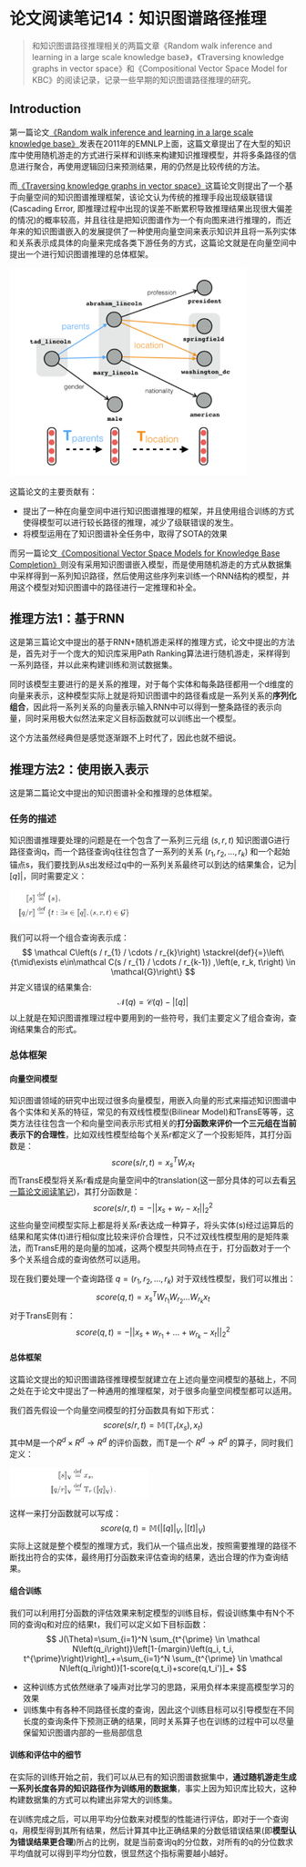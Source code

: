 # 论文阅读笔记14：知识图谱路径推理

> 和知识图谱路径推理相关的两篇文章《Random walk inference and learning in a large scale knowledge base》，《Traversing knowledge graphs in vector space》和《Compositional Vector Space Model for KBC》的阅读记录，记录一些早期的知识图谱路径推理的研究。

## Introduction

第一篇论文[《Random walk inference and learning in a large scale knowledge base》](https://www.cs.cmu.edu/~tom/pubs/lao-emnlp11.pdf)发表在2011年的EMNLP上面，这篇文章提出了在大型的知识库中使用随机游走的方式进行采样和训练来构建知识推理模型，并将多条路径的信息进行聚合，再使用逻辑回归来预测结果，用的仍然是比较传统的方法。

而[《Traversing knowledge graphs in vector space》](https://arxiv.org/pdf/1506.01094.pdf)这篇论文则提出了一个基于向量空间的知识图谱推理框架，该论文认为传统的推理手段出现级联错误(Cascading Error, 即推理过程中出现的误差不断累积导致推理结果出现很大偏差的情况)的概率较高，并且往往是把知识图谱作为一个有向图来进行推理的，而近年来的知识图谱嵌入的发展提供了一种使用向量空间来表示知识并且将一系列实体和关系表示成具体的向量来完成各类下游任务的方式，这篇论文就是在向量空间中提出一个进行知识图谱推理的总体框架。

<img src="static/image-20210826131634485.png" alt="image-20210826131634485" style="zoom: 67%;" />

这篇论文的主要贡献有：

- 提出了一种在向量空间中进行知识图谱推理的框架，并且使用组合训练的方式使得模型可以进行较长路径的推理，减少了级联错误的发生。
- 将模型运用在了知识图谱补全任务中，取得了SOTA的效果

而另一篇论文[《Compositional Vector Space Models for Knowledge Base Completion》](https://arxiv.org/pdf/1504.06662.pdf)则没有采用知识图谱嵌入模型，而是使用随机游走的方式从数据集中采样得到一系列知识路径，然后使用这些序列来训练一个RNN结构的模型，并用这个模型对知识图谱中的路径进行一定推理和补全。

## 推理方法1：基于RNN

这是第三篇论文中提出的基于RNN+随机游走采样的推理方式，论文中提出的方法是，首先对于一个庞大的知识库采用Path Ranking算法进行随机游走，采样得到一系列路径，并以此来构建训练和测试数据集。

同时该模型主要进行的是关系的推理，对于每个实体和每条路径都用一个d维度的向量来表示，这种模型实际上就是将知识图谱中的路径看成是一系列关系的**序列化组合**，因此将一系列关系的向量表示输入RNN中可以得到一整条路径的表示向量，同时采用极大似然法来定义目标函数就可以训练出一个模型。

这个方法虽然经典但是感觉逐渐跟不上时代了，因此也就不细说。

## 推理方法2：使用嵌入表示

这是第二篇论文中提出的知识图谱补全和推理的总体框架。

### 任务的描述

知识图谱推理要处理的问题是在一个包含了一系列三元组 $(s,r,t)$ 知识图谱G进行路径查询q，而一个路径查询q往往包含了一系列的关系 $(r_1,r_2,\dots, r_k)$ 和一个起始锚点s，我们要找到从s出发经过q中的一系列关系最终可以到达的结果集合，记为$|[q]|$，同时需要定义：

<img src="static/image-20210826134416107.png" alt="image-20210826134416107" style="zoom:33%;" />

我们可以将一个组合查询表示成：
$$
\mathcal C\left(s / r_{1} / \cdots / r_{k}\right) \stackrel{def}{=}\left\{t\mid\exists e\in\mathcal C(s / r_{1} / \cdots / r_{k-1}) ,\left(e, r_k, t\right) \in \mathcal{G}\right\}
$$
并定义错误的结果集合:
$$
\mathcal N(q)=\mathcal C(q)-|[q]|
$$
以上就是在知识图谱推理过程中要用到的一些符号，我们主要定义了组合查询，查询结果集合的形式。

### 总体框架

#### 向量空间模型

知识图谱领域的研究中出现过很多向量模型，用嵌入向量的形式来描述知识图谱中各个实体和关系的特征，常见的有双线性模型(Bilinear Model)和TransE等等，这类方法往往包含一个和向量空间表示形式相关的**打分函数来评价一个三元组在当前表示下的合理性**，比如双线性模型给每个关系r都定义了一个投影矩阵，其打分函数是：
$$
score(s/r,t)=x_s^TW_rx_t
$$
而TransE模型将关系r看成是向量空间中的translation(这一部分具体的可以去看[另一篇论文阅读笔记](https://zhang-each.github.io/2021/06/27/reading5/))，其打分函数是：
$$
score(s/r,t)=-||x_s+w_r-x_t||_2^2
$$
这些向量空间模型实际上都是将关系r表达成一种算子，将头实体(s)经过运算后的结果和尾实体(t)进行相似度比较来评价合理性，只不过双线性模型用的是矩阵乘法，而TransE用的是向量的加减，这两个模型共同特点在于，打分函数对于一个多个关系组合成的查询依然可以适用。

现在我们要处理一个查询路径 $q=(r_1,r_2,\dots, r_k)$ 对于双线性模型，我们可以推出：
$$
score(q, t)=x_s^TW_{r_1} W_{r_2}\dots W_{r_k}x_t
$$
对于TransE则有：
$$
score(q, t)=-||x_s+w_{r_1}+\dots+w_{r_{k}}-x_t||_2^2
$$


#### 总体框架

这篇论文提出的知识图谱路径推理模型就建立在上述向量空间模型的基础上，不同之处在于论文中提出了一种通用的推理框架，对于很多向量空间模型都可以适用。

我们首先假设一个向量空间模型的打分函数具有如下形式：
$$
score(s/r,t)=\mathbb M(\mathbb T_r(x_s),x_t)
$$
其中M是一个$R^d\times R^d\rightarrow R^d$ 的评价函数，而T是一个 $R^d\rightarrow R^d$ 的算子，同时我们定义：

<img src="static/image-20210826150456587.png" alt="image-20210826150456587" style="zoom:33%;" />

这样一来打分函数就可以写成：
$$
score(q, t)=\mathbb M(|[q]|_V, |[t]|_V)
$$
实际上这就是整个模型的推理方式，我们从一个锚点出发，按照需要推理的路径不断找出符合的实体，最终用打分函数来评估查询的结果，选出合理的作为查询结果。

#### 组合训练

我们可以利用打分函数的评估效果来制定模型的训练目标，假设训练集中有N个不同的查询q和对应的结果t，我们可以定义如下目标函数：
$$
J(\Theta)=\sum_{i=1}^N \sum_{t^{\prime} \in \mathcal N\left(q_i\right)}\left[1-{margin}\left(q_i, t_i, t^{\prime}\right)\right]_+=\sum_{i=1}^N \sum_{t^{\prime} \in \mathcal N\left(q_i\right)}[1-score(q,t_i)+score(q,t_i')]_+
$$

- 这种训练方式依然继承了噪声对比学习的思路，采用负样本来提高模型学习的效果
- 训练集中有各种不同路径长度的查询，因此这个训练目标可以引导模型在不同长度的查询条件下预测正确的结果，同时关系算子也在训练的过程中可以尽量保留知识图谱内部的一些局部信息

#### 训练和评估中的细节

在实际的训练开始之前，我们可以从已有的知识图谱数据集中，**通过随机游走生成一系列长度各异的知识路径作为训练用的数据集**，事实上因为知识库比较大，这种构建数据集的方式可以构建出非常大的训练集。

在训练完成之后，可以用平均分位数来对模型的性能进行评估，即对于一个查询q，用模型得到其所有结果，然后计算其中比正确结果的分数低错误结果(即**模型认为错误结果更合理**)所占的比例，就是当前查询q的分位数，对所有的q的分位数求平均值就可以得到平均分位数，很显然这个指标需要越小越好。

